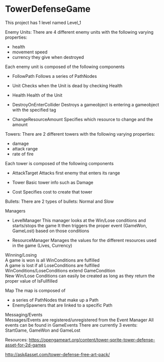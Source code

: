 # TowerDefenseGame

This project has 1 level named Level_1

Enemy Units:
There are 4 different enemy units with the following varying properties:
- health
- movement speed
- currency they give when destroyed

Each enemy unit is composed of the following components
- FollowPath
Follows a series of PathNodes

- Unit
Checks when the Unit is dead by checking Health

- Health
Health of the Unit

- DestroyOnEnterCollider
Destroys a gameobject is entering a gameobject with the specified tag

- ChangeResourceAmount 
Specifies which resource to change and the amount

Towers:
There are 2 different towers with the following varying properties:
- damage
- attack range
- rate of fire

Each tower is composed of the following components
- AttackTarget
Attacks first enemy that enters its range

- Tower
Basic tower info such as Damage

- Cost
Specifies cost to create that tower

Bullets:
There are 2 types of bullets: Normal and Slow

Managers
- LevelManager
This manager looks at the Win/Lose conditions and starts/stops the game
It then triggers the proper event (GameWon, GameLost) based on those conditions

- ResourceManager
Manages the values for the different resources used in the game (Lives, Currency)

Winning/Losing  
A game is won is all WinConditions are fulfilled  
A game is lost if all LoseConditions are fulfilled  
WinConditions/LoseConditions extend GameCondition  
New Win/Lose Conditions can easily be created as long as they return the proper value of IsFullfilled

Map
The map is composed of 
- a series of PathNodes that make up a Path
- EnemySpawners that are linked to a specific Path

Messaging/Events  
Messages/Events are registered/unregistered from the Event Manager
All events can be found in GameEvents
There are currently 3 events: StartGame, GameWon and GameLost



Resources:
https://opengameart.org/content/tower-sprite-tower-defense-asset-for-2d-games

http://ask4asset.com/tower-defense-free-art-pack/



